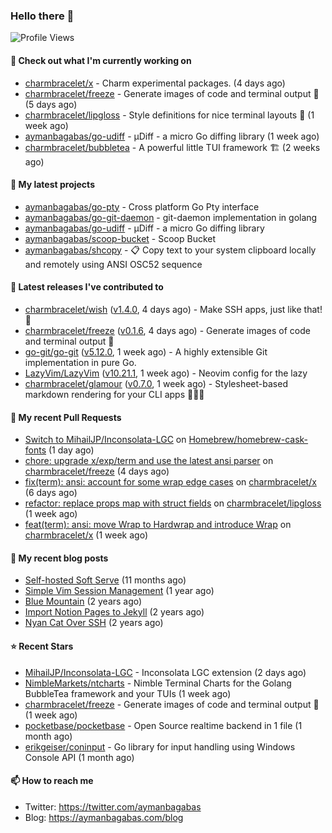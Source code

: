 ### Hello there 👋

![Profile Views](https://komarev.com/ghpvc/?username=aymanbagabas&label=PROFILE+VIEWS)

#### 👷 Check out what I'm currently working on

- [charmbracelet/x](https://github.com/charmbracelet/x) - Charm experimental packages. (4 days ago)
- [charmbracelet/freeze](https://github.com/charmbracelet/freeze) - Generate images of code and terminal output 📸 (5 days ago)
- [charmbracelet/lipgloss](https://github.com/charmbracelet/lipgloss) - Style definitions for nice terminal layouts 👄 (1 week ago)
- [aymanbagabas/go-udiff](https://github.com/aymanbagabas/go-udiff) - µDiff - a micro Go diffing library (1 week ago)
- [charmbracelet/bubbletea](https://github.com/charmbracelet/bubbletea) - A powerful little TUI framework 🏗 (2 weeks ago)

#### 🌱 My latest projects

- [aymanbagabas/go-pty](https://github.com/aymanbagabas/go-pty) - Cross platform Go Pty interface
- [aymanbagabas/go-git-daemon](https://github.com/aymanbagabas/go-git-daemon) - git-daemon implementation in golang
- [aymanbagabas/go-udiff](https://github.com/aymanbagabas/go-udiff) - µDiff - a micro Go diffing library
- [aymanbagabas/scoop-bucket](https://github.com/aymanbagabas/scoop-bucket) - Scoop Bucket
- [aymanbagabas/shcopy](https://github.com/aymanbagabas/shcopy) - 📋 Copy text to your system clipboard locally and remotely using ANSI OSC52 sequence

#### 🔭 Latest releases I've contributed to

- [charmbracelet/wish](https://github.com/charmbracelet/wish) ([v1.4.0](https://github.com/charmbracelet/wish/releases/tag/v1.4.0), 4 days ago) - Make SSH apps, just like that! 💫
- [charmbracelet/freeze](https://github.com/charmbracelet/freeze) ([v0.1.6](https://github.com/charmbracelet/freeze/releases/tag/v0.1.6), 4 days ago) - Generate images of code and terminal output 📸
- [go-git/go-git](https://github.com/go-git/go-git) ([v5.12.0](https://github.com/go-git/go-git/releases/tag/v5.12.0), 1 week ago) - A highly extensible Git implementation in pure Go.
- [LazyVim/LazyVim](https://github.com/LazyVim/LazyVim) ([v10.21.1](https://github.com/LazyVim/LazyVim/releases/tag/v10.21.1), 1 week ago) - Neovim config for the lazy
- [charmbracelet/glamour](https://github.com/charmbracelet/glamour) ([v0.7.0](https://github.com/charmbracelet/glamour/releases/tag/v0.7.0), 1 week ago) - Stylesheet-based markdown rendering for your CLI apps 💇🏻‍♀️

#### 🔨 My recent Pull Requests

- [Switch to MihailJP/Inconsolata-LGC](https://github.com/Homebrew/homebrew-cask-fonts/pull/9230) on [Homebrew/homebrew-cask-fonts](https://github.com/Homebrew/homebrew-cask-fonts) (1 day ago)
- [chore: upgrade x/exp/term and use the latest ansi parser](https://github.com/charmbracelet/freeze/pull/68) on [charmbracelet/freeze](https://github.com/charmbracelet/freeze) (4 days ago)
- [fix(term): ansi: account for some wrap edge cases](https://github.com/charmbracelet/x/pull/59) on [charmbracelet/x](https://github.com/charmbracelet/x) (6 days ago)
- [refactor: replace props map with struct fields](https://github.com/charmbracelet/lipgloss/pull/276) on [charmbracelet/lipgloss](https://github.com/charmbracelet/lipgloss) (1 week ago)
- [feat(term): ansi: move Wrap to Hardwrap and introduce Wrap](https://github.com/charmbracelet/x/pull/57) on [charmbracelet/x](https://github.com/charmbracelet/x) (1 week ago)

#### 📜 My recent blog posts

- [Self-hosted Soft Serve](https://aymanbagabas.com/blog/2023/04/28/self-hosted-soft-serve.html) (11 months ago)
- [Simple Vim Session Management](https://aymanbagabas.com/blog/2023/04/13/simple-vim-session-management.html) (1 year ago)
- [Blue Mountain](https://aymanbagabas.com/blog/2022/06/02/blue-mountain.html) (2 years ago)
- [Import Notion Pages to Jekyll](https://aymanbagabas.com/blog/2022/03/29/import-notion-pages-to-jekyll.html) (2 years ago)
- [Nyan Cat Over SSH](https://aymanbagabas.com/blog/2022/03/25/nyan-cat-over-ssh.html) (2 years ago)

#### ⭐ Recent Stars

- [MihailJP/Inconsolata-LGC](https://github.com/MihailJP/Inconsolata-LGC) - Inconsolata LGC extension (2 days ago)
- [NimbleMarkets/ntcharts](https://github.com/NimbleMarkets/ntcharts) - Nimble Terminal Charts for the Golang BubbleTea framework and your TUIs (1 week ago)
- [charmbracelet/freeze](https://github.com/charmbracelet/freeze) - Generate images of code and terminal output 📸 (1 week ago)
- [pocketbase/pocketbase](https://github.com/pocketbase/pocketbase) - Open Source realtime backend in 1 file (1 month ago)
- [erikgeiser/coninput](https://github.com/erikgeiser/coninput) - Go library for input handling using Windows Console API (1 month ago)

#### 📫 How to reach me

- Twitter: https://twitter.com/aymanbagabas
- Blog: https://aymanbagabas.com/blog
